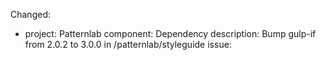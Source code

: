 
Changed:
  - project: Patternlab
    component: Dependency
    description: Bump gulp-if from 2.0.2 to 3.0.0 in /patternlab/styleguide
    issue: 